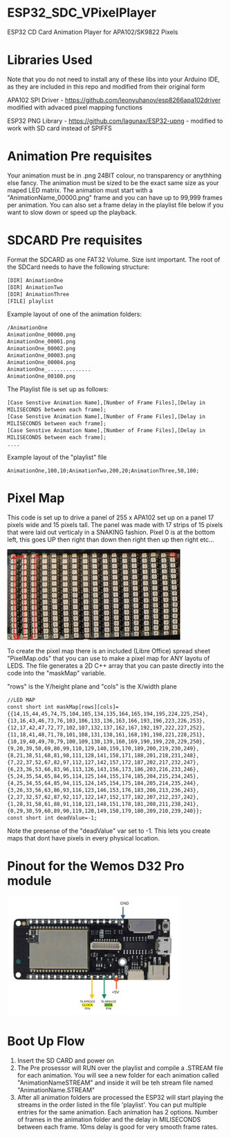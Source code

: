 # ESP32_SDC_VPixelPlayer
ESP32 CD Card Animation Player for APA102/SK9822 Pixels 

# Libraries Used

Note that you do not need to install any of these libs into your Arduino IDE, as they are included in this repo and modified from their original form 

APA102 SPI Driver - https://github.com/leonyuhanov/esp8266apa102driver modified with advaced pixel mapping functions

ESP32 PNG Library - https://github.com/lagunax/ESP32-upng - modified to work with SD card instead of SPIFFS


# Animation Pre requisites

Your animation must be in .png 24BIT colour, no transparency or anythhing else fancy. 
The animation must be sized to be the exact same size as your maped LED matrix.
The animation must start with a "AnimationName_00000.png" frame and you can have up to 99,999 frames per animation.
You can also set a frame delay in the playlist file below if you want to slow down or speed up the playback.

# SDCARD Pre requisites

Format the SDCARD as one FAT32 Volume. Size isnt important. The root of the SDCard needs to have the following structure:

````
[DIR] AnimationOne
[DIR] AnimationTwo
[DIR] AnimationThree
[FILE] playlist
````

Example layout of one of the animation folders:

````
/AnimationOne
AnimationOne_00000.png
AnimationOne_00001.png
AnimationOne_00002.png
AnimationOne_00003.png
AnimationOne_00004.png
AnimationOne_..............
AnimationOne_00100.png
````

The Playlist file is set up as follows:
````
[Case Senstive Animation Name],[Number of Frame Files],[Delay in MILISECONDS between each frame];
[Case Senstive Animation Name],[Number of Frame Files],[Delay in MILISECONDS between each frame];
[Case Senstive Animation Name],[Number of Frame Files],[Delay in MILISECONDS between each frame];
....
````

Example layout of the "playlist" file

````
AnimationOne,100,10;AnimationTwo,200,20;AnimationThree,50,100;
````

# Pixel Map

This code is set up to drive a panel of 255 x APA102 set up on a panel 17 pixels wide and 15 pixels tall. The panel was made with 17 strips of 15 pixels that were laid out verticaly in a SNAKING fashion. Pixel 0 is at the bottom left, this goes UP then right than down then right then up then right etc...

<img src="LedPanel.jpg" width="400" />

To create the pixel map there is an included (Libre Office) spread sheet "PixelMap.ods" that you can use to make a pixel map for ANY layotu of LEDS. The file generates a 2D C++ array that you can paste directly into the code into the "maskMap" variable. 

"rows" is the Y/height plane and "cols" is the X/width plane

````
//LED MAP
const short int maskMap[rows][cols]= {{14,15,44,45,74,75,104,105,134,135,164,165,194,195,224,225,254},{13,16,43,46,73,76,103,106,133,136,163,166,193,196,223,226,253},{12,17,42,47,72,77,102,107,132,137,162,167,192,197,222,227,252},{11,18,41,48,71,78,101,108,131,138,161,168,191,198,221,228,251},{10,19,40,49,70,79,100,109,130,139,160,169,190,199,220,229,250},{9,20,39,50,69,80,99,110,129,140,159,170,189,200,219,230,249},{8,21,38,51,68,81,98,111,128,141,158,171,188,201,218,231,248},{7,22,37,52,67,82,97,112,127,142,157,172,187,202,217,232,247},{6,23,36,53,66,83,96,113,126,143,156,173,186,203,216,233,246},{5,24,35,54,65,84,95,114,125,144,155,174,185,204,215,234,245},{4,25,34,55,64,85,94,115,124,145,154,175,184,205,214,235,244},{3,26,33,56,63,86,93,116,123,146,153,176,183,206,213,236,243},{2,27,32,57,62,87,92,117,122,147,152,177,182,207,212,237,242},{1,28,31,58,61,88,91,118,121,148,151,178,181,208,211,238,241},{0,29,30,59,60,89,90,119,120,149,150,179,180,209,210,239,240}};
const short int deadValue=-1;

````
Note the presense of the "deadValue" var set to -1. This lets you create maps that dont have pixels in every physical location.

# Pinout for the Wemos D32 Pro module

<img src="PinOut.PNG" width="400" />


# Boot Up Flow

1.  Insert the SD CARD and power on
2.  The Pre prosessor will RUN over the playlist and compile a .STREAM file for each animation. You will see a new folder for each animation called "AnimationNameSTREAM" and inside it will be teh stream file named "AnimationName.STREAM"
3.  After all animation folders are processed the ESP32 will start playing the streams in the order listed in the file 'playlist'. You can put multiple entries for the same animation. Each animation has 2 options. Number of frames in the animation folder and the delay in MILISECONDS between each frame. 10ms delay is good for very smooth frame rates.

